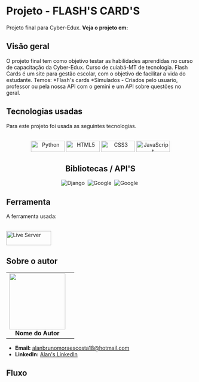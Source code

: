 # Projeto - FLASH'S CARD'S

Projeto final para Cyber-Edux. <strong> Veja o projeto em: </strong> 

## Visão geral
O projeto final tem como objetivo testar as habilidades aprendidas no curso de capacitação da Cyber-Edux. Curso de cuiabá-MT de tecnologia.
Flash Cards é um site para gestão escolar, com o objetivo de facilitar a vida do estudante.
Temos:
  *Flash's cards
  *Simulados - Criados pelo usuario, professor ou pela nossa API com o gemini e um API sobre questões no geral.
## Tecnologias usadas

Para este projeto foi usada as seguintes tecnologias.

<div style="display: inline_block" align= "center"><br>
  <img height="30" width="90" src="https://img.shields.io/badge/Python-FFD43B?style=plastic&logo=python&logoColor=blue" alt="Python">
   <img height="30" width="90" src = "https://img.shields.io/badge/HTML5-E34F26?style=plastic&logo=html5&logoColor=white" alt="HTML5">
  
  <img height="30" width="90" src="https://img.shields.io/badge/CSS3-1572B6?style=plastic&logo=css3&logoColor=white" alt="CSS3">
  <img height="30" width="90" src="https://img.shields.io/badge/JavaScript-323330?style=plastic&logo=javascript&logoColor=F7DF1E" alt="JavaScript">
 
## Bibliotecas / API'S
![Django](https://img.shields.io/badge/Django-092E20?style=plastic&logo=django&logoColor=white)&nbsp;
![Google](https://img.shields.io/badge/Google-GEMINI-E34F26?style=plastic&logo=goole&logoColor=white)&nbsp;
![Google](https://img.shields.io/badge/API-2196F3?style=plastic&logo=goole&logoColor=white)&nbsp;
</div>

## Ferramenta

A ferramenta usada:
<div style="display: block"><br>
<img align="center" alt="Live Server" height="38" width="120" src="https://img.shields.io/badge/VScode-323330?style=for-the-badge&logo=visual-studio-code&logoColor=blue">
</div>

## Sobre o autor

<!-- Coloque seu nome, uma foto sua e uma pequena bio sobre você na seguinte tabela: -->
|  |  |
|:-------------:|:------------------------------------------------------------:|
|  <img src="eu.png" width="150px"></br> **Nome do Autor** | 

- **Email:** alanbrunomoraescosta18@hotmail.com
- **LinkedIn:** [Alan's LinkedIn](https://www.linkedin.com/in/alan-morais-4861322b0)


## Fluxo
